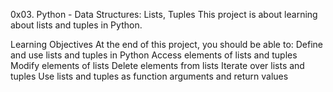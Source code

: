 0x03. Python - Data Structures: Lists, Tuples
This project is about learning about lists and tuples in Python.

Learning Objectives
At the end of this project, you should be able to:
Define and use lists and tuples in Python
Access elements of lists and tuples
Modify elements of lists
Delete elements from lists
Iterate over lists and tuples
Use lists and tuples as function arguments and return values

